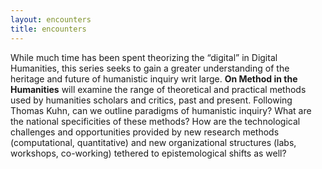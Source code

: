 ```yaml
---
layout: encounters
title: encounters
---
```


While much time has been spent theorizing the “digital” in Digital Humanities, this series seeks to gain a greater understanding of the heritage and future of humanistic inquiry writ large. **On Method in the Humanities** will examine the range of theoretical and practical methods used by humanities scholars and critics, past and present. Following Thomas Kuhn, can we outline paradigms of humanistic inquiry? What are the national specificities of these methods? How are the technological challenges and opportunities provided by new research methods (computational, quantitative) and new organizational structures (labs, workshops, co-working) tethered to epistemological shifts as well?
